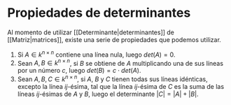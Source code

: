 # Propiedades de determinantes

Al momento de utilizar [[Determinante|determinantes]] de [[Matriz|matrices]], existe una serie de propiedades que podemos utilizar.

1. Si $A \in k^{n \times n}$ contiene una línea nula, luego $det(A) = 0$.
2. Sean $A, B \in k^{n \times n}$, si $B$ se obtiene de $A$ multiplicando una de sus líneas por un número $c$,  luego $det(B) = c \cdot det(A)$.
3. Sean $A, B, C \in k^{n \times n}$, si $A$, $B$ y $C$ tienen todas sus líneas idénticas, excepto la línea $ij$-ésima, tal que la línea $ij$-ésima de $C$ es la suma de las líneas $ij$-ésimas de $A$ y $B$, luego el determinante $|C| = |A| + |B|$.
